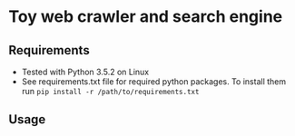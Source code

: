 # Toy web crawler and search engine

Requirements
-----------------

- Tested with Python 3.5.2 on Linux
- See requirements.txt file for required python packages. To install them run `pip install -r /path/to/requirements.txt`

Usage
-------------


